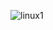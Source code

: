 
![linux1](https://user-images.githubusercontent.com/65223481/184857947-66409b98-b1cb-457d-ad7e-2ca0098c771d.png)
